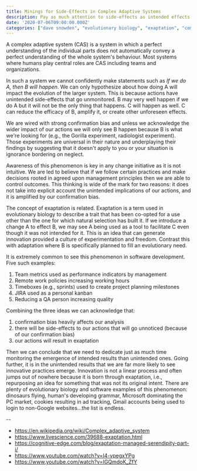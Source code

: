 ```yaml
---
title: Minings for Side-Effects in Complex Adaptive Systems
description: Pay as much attention to side-effects as intended effects.
date: '2020-07-06T09:00:00.000Z'
categories: ["dave snowden", "evolutionary biology", "exaptation", "complex adaptive systems"]
---
```


A complex adaptive system (CAS) is a system in which a perfect understanding of the individual parts does not automatically convey a perfect understanding of the whole system's behaviour. Most systems where humans play central roles are CAS including teams and organizations.

In such a system we cannot confidently make statements such as *If we do A, then B will happen*. We can only hypothesize about how doing A will impact the evolution of the larger system. This is because actions have unintended side-effects that go unmonitored. B may very well happen if we do A but it will not be the only thing that happens. C will happen as well. C can reduce the efficacy of B, amplify it, or create other unforeseen effects.

We are wired with strong confirmation bias and unless we acknowledge the wider impact of our actions we will only see B happen because B is what we're looking for (e.g., the Gorilla experiment, radiologist experiment). Those experiments are universal in their nature and underplaying their findings by suggesting that it doesn't apply to you or your situation is ignorance bordering on neglect.

Awareness of this phenomenon is key in any change initiative as it is not intuitive. We are led to believe that if we follow certain practices and make decisions rooted in agreed upon management principles then we are able to control outcomes. This thinking is wide of the mark for two reasons: it does not take into explicit account the unintended implications of our actions, and it is amplified by our confirmation bias.

The concept of exaptation is related. Exaptation is a term used in evolutionary biology to describe a trait that has been co-opted for a use other than the one for which natural selection has built it. If we introduce a change A to effect B, we may see A being used as a tool to facilitate C even though it was not intended for it. This is an idea that can generate innovation provided a culture of experimentation and freedom. Contrast this with adaptation where B is specifically planned to fill an evolutionary need. 

It is extremely common to see this phenomenon in software development. Five such examples:

1. Team metrics used as performance indicators by management
2. Remote work policies increasing working hours
3. Timeboxes (e.g., sprints) used to create project planning milestones
4. JIRA used as a personal kanban
5. Reducing a QA person increasing quality

Combining the three ideas we can acknowledge that:

1. confirmation bias heavily affects our analysis
2. there will be side-effects to our actions that will go unnoticed (because of our confirmation bias)
3. our actions will result in exaptation

Then we can conclude that we need to dedicate just as much time monitoring the emergence of intended results than unintended ones. Going further, it is in the unintended results that we are far more likely to see innovative practices emerge. Innovation is not a linear process and often jumps out of nowhere because it is born through exaptation, i.e., repurposing an idea for something that was not its original intent. There are plenty of evolutionary biology and software examples of this phenomenon: dinosaurs flying, human's developing grammar, Microsoft dominating the PC market, cookies resulting in ad tracking, Gmail accounts being used to login to non-Google websites...the list is endless.

--

- https://en.wikipedia.org/wiki/Complex_adaptive_system
- https://www.livescience.com/39688-exaptation.html
- https://cognitive-edge.com/blog/exaptation-managed-serendipity-part-i/
- https://www.youtube.com/watch?v=l4-vpegxYPg
- https://www.youtube.com/watch?v=IGQmdoK_ZfY